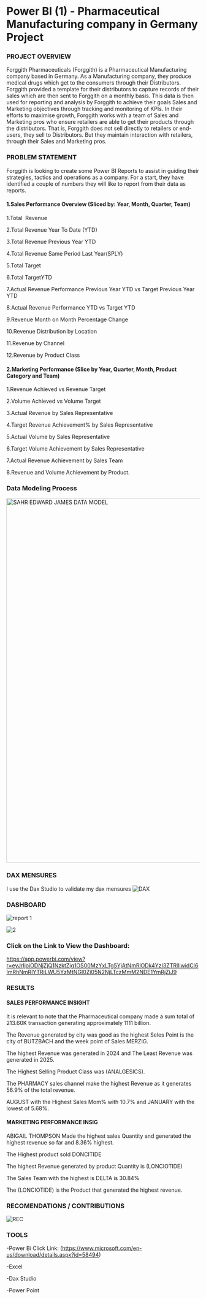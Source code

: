# Power BI (1) - Pharmaceutical Manufacturing company in Germany Project
### PROJECT OVERVIEW 
Forggith Pharmaceuticals (Forggith) is a Pharmaceutical Manufacturing company based in Germany. As a Manufacturing company, they produce medical drugs which get to the consumers through their Distributors.
Forggith provided a template for their distributors to capture records of their sales which are then sent to Forggith on a monthly basis. This data is then used for reporting and analysis by Forggith to achieve their goals Sales and Marketing objectives through tracking and monitoring of KPIs.
In their efforts to maximise growth, Forggith works with a team of Sales and Marketing pros who ensure retailers are able to get their products through the distributors. That is, Forggith does not sell directly to retailers or end-users, they sell to Distributors. But they maintain interaction with retailers, through their Sales and Marketing pros.

### PROBLEM  STATEMENT 
Forggith is looking to create some Power BI Reports to assist in guiding their strategies, tactics and operations as a company. For a start, they have identified a couple of numbers they will like to report from their data as reports.

#### 1.Sales Performance Overview (Sliced by: Year, Month, Quarter, Team)

1.Total  Revenue

2.Total Revenue Year To Date (YTD)

3.Total Revenue Previous Year YTD

4.Total Revenue Same Period Last Year(SPLY)

5.Total Target

6.Total TargetYTD

7.Actual Revenue Performance Previous Year YTD vs Target Previous Year YTD

8.Actual Revenue Performance YTD vs Target YTD

9.Revenue Month on Month Percentage Change

10.Revenue Distribution by Location

11.Revenue by Channel

12.Revenue by Product Class


#### 2.Marketing Performance (Slice by Year, Quarter, Month, Product Category and Team)

1.Revenue Achieved vs Revenue Target

2.Volume Achieved vs Volume Target

3.Actual Revenue by Sales Representative

4.Target Revenue Achievement% by Sales Representative

5.Actual Volume by Sales Representative

6.Target Volume Achievement by Sales Representative

7.Actual Revenue Achievement by Sales Team

8.Revenue and Volume Achievement by Product.

###  Data Modeling Process 

<img width="951" alt="SAHR EDWARD JAMES DATA MODEL" src="https://github.com/Sezo-code/POWER-BI-PROJECTS/assets/69414657/d0e1dc7b-042f-43f5-bf0c-9435850c17eb">

### DAX MENSURES 
I use the Dax Studio to validate my dax mensures 
![DAX](https://github.com/Sezo-code/POWER-BI-PROJECTS/assets/69414657/dbc6d8f7-18be-487c-9a87-00f44bd1e7b1)


### DASHBOARD  

![report 1](https://github.com/Sezo-code/POWER-BI-PROJECTS/assets/69414657/300726e8-d30a-4c58-b9d1-973b0918fce3)

![2](https://github.com/Sezo-code/POWER-BI-PROJECTS/assets/69414657/be08f406-0296-452e-b7e2-b77932d98290)

### Click on the Link to View the Dashboard:
https://app.powerbi.com/view?r=eyJrIjoiODNjZjQ1NzktZjg1OS00MzYxLTg5YjAtNmRlODk4YzI3ZTRlIiwidCI6ImRhNmRlYTRiLWU5YzMtNGI0Zi05N2NjLTczMmM2NDE1YmRjZiJ9

### RESULTS 
#### SALES PERFORMANCE INSIGHT

It is relevant to note that the Pharmaceutical company made a sum total of 213.60K transaction generating approximately 1111 billion.

The Revenue generated by city was good as the highest Seles Point is the city of BUTZBACH and the week point of Sales MERZIG.

The highest Revenue was generated in 2024 and The Least Revenue was generated in 2025.

The Highest Selling Product Class was (ANALGESICS). 

The PHARMACY sales channel make the highest Revenue as it generates 56.9% of the total revenue.

AUGUST with the Highest Sales Mom% with 10.7% and JANUARY with the lowest of 5.68%.

#### MARKETING PERFORMANCE INSIG

ABIGAIL THOMPSON Made the highest sales Quantity and generated the highest revenue so far and 8.36% highest.

The Highest product sold DONCITIDE 

The highest Revenue generated by product Quantity is (LONCIOTIDE)

The Sales Team with the highest is DELTA is 30.84%  

The (LONCIOTIDE) is the Product that generated the highest revenue.

### RECOMENDATIONS / CONTRIBUTIONS
![REC](https://github.com/Sezo-code/POWER-BI-PROJECTS/assets/69414657/28d615e4-6679-488c-8d61-4aa9b58d016e)


### TOOLS 
-Power Bi 
Click Link: (https://www.microsoft.com/en-us/download/details.aspx?id=58494) 

-Excel 

-Dax Studio 

-Power Point

